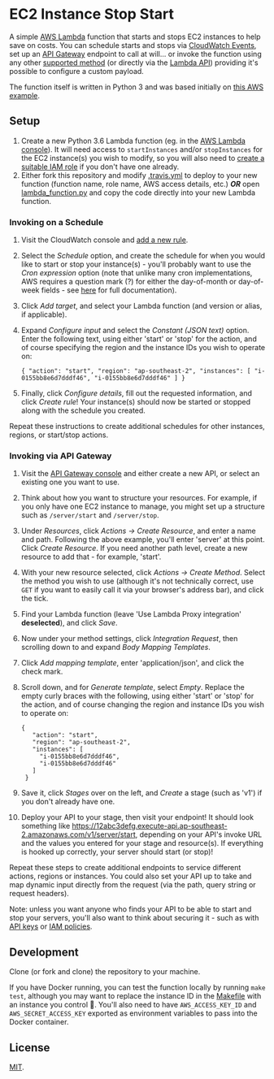 # EC2 Instance Stop Start

A simple [AWS Lambda](https://aws.amazon.com/lambda/) function that starts and stops EC2 instances to help save on costs. You can schedule starts and stops via [CloudWatch Events](https://docs.aws.amazon.com/AmazonCloudWatch/latest/events/WhatIsCloudWatchEvents.html), set up an [API Gateway](https://aws.amazon.com/api-gateway/) endpoint to call at will... or invoke the function using any other [supported method](https://docs.aws.amazon.com/lambda/latest/dg/invoking-lambda-function.html) (or directly via the [Lambda API](https://docs.aws.amazon.com/lambda/latest/dg/API_Invoke.html)) providing it's possible to configure a custom payload.

The function itself is written in Python 3 and was based initially on [this AWS example](https://aws.amazon.com/premiumsupport/knowledge-center/start-stop-lambda-cloudwatch/).

## Setup

1. Create a new Python 3.6 Lambda function (eg. in the [AWS Lambda console](https://console.aws.amazon.com/lambda/home?#/create)). It will need access to `startInstances` and/or `stopInstances` for the EC2 instance(s) you wish to modify, so you will also need to [create a suitable IAM role](https://console.aws.amazon.com/iam/home?#/roles$new?step=type) if you don't have one already.
1. Either fork this repository and modify [.travis.yml](.travis.yml) to deploy to your new function (function name, role name, AWS access details, etc.) ___OR___ open [lambda_function.py](lambda_function.py) and copy the code directly into your new Lambda function.

### Invoking on a Schedule

1. Visit the CloudWatch console and [add a new rule](https://console.aws.amazon.com/cloudwatch/home?#rules:action=create).
1. Select the _Schedule_ option, and create the schedule for when you would like to start or stop your instance(s) - you'll probably want to use the _Cron expression_ option (note that unlike many cron implementations, AWS requires a question mark (?) for either the day-of-month or day-of-week fields - see [here](https://docs.aws.amazon.com/AmazonCloudWatch/latest/events/ScheduledEvents.html#CronExpressions) for full documentation).
1. Click _Add target_, and select your Lambda function (and version or alias, if applicable).
1. Expand _Configure input_ and select the _Constant (JSON text)_ option. Enter the following text, using either 'start' or 'stop' for the action, and of course specifying the region and the instance IDs you wish to operate on:

       { "action": "start", "region": "ap-southeast-2", "instances": [ "i-0155bb8e6d7dddf46", "i-0155bb8e6d7dddf46" ] }

1. Finally, click _Configure details_, fill out the requested information, and click _Create rule_! Your instance(s) should now be started or stopped along with the schedule you created.

Repeat these instructions to create additional schedules for other instances, regions, or start/stop actions.

### Invoking via API Gateway

1. Visit the [API Gateway console](https://console.aws.amazon.com/apigateway/home) and either create a new API, or select an existing one you want to use.
1. Think about how you want to structure your resources. For example, if you only have one EC2 instance to manage, you might set up a structure such as `/server/start` and `/server/stop`.
1. Under _Resources_, click _Actions -> Create Resource_, and enter a name and path. Following the above example, you'll enter 'server' at this point. Click _Create Resource_. If you need another path level, create a new resource to add that - for example, 'start'.
1. With your new resource selected, click _Actions -> Create Method_. Select the method you wish to use (although it's not technically correct, use `GET` if you want to easily call it via your browser's address bar), and click the tick.
1. Find your Lambda function (leave 'Use Lambda Proxy integration' **deselected**), and click _Save_.
1. Now under your method settings, click _Integration Request_, then scrolling down to and expand _Body Mapping Templates_.
1. Click _Add mapping template_, enter 'application/json', and click the check mark.
1. Scroll down, and for _Generate template_, select _Empty_. Replace the empty curly braces with the following, using either 'start' or 'stop' for the action, and of course changing the region and instance IDs you wish to operate on:

       {
          "action": "start",
          "region": "ap-southeast-2",
          "instances": [
            "i-0155bb8e6d7dddf46",
            "i-0155bb8e6d7dddf46"
          ]
        }

1. Save it, click _Stages_ over on the left, and _Create_ a stage (such as 'v1') if you don't already have one.
1. Deploy your API to your stage, then visit your endpoint! It should look something like https://12abc3defg.execute-api.ap-southeast-2.amazonaws.com/v1/server/start, depending on your API's invoke URL and the values you entered for your stage and resource(s). If everything is hooked up correctly, your server should start (or stop)!

Repeat these steps to create additional endpoints to service different actions, regions or instances. You could also set your API up to take and map dynamic input directly from the request (via the path, query string or request headers).

Note: unless you want anyone who finds your API to be able to start and stop your servers, you'll also want to think about securing it - such as with [API keys](https://docs.aws.amazon.com/apigateway/latest/developerguide/api-gateway-create-usage-plans-with-console.html) or [IAM policies](https://docs.aws.amazon.com/apigateway/latest/developerguide/api-gateway-control-access-using-iam-policies-to-invoke-api.html).

## Development

Clone (or fork and clone) the repository to your machine.

If you have Docker running, you can test the function locally by running `make test`, although you may want to replace the instance ID in the [Makefile](Makefile) with an instance you control 🙂. You'll also need to have `AWS_ACCESS_KEY_ID` and `AWS_SECRET_ACCESS_KEY` exported as environment variables to pass into the Docker container.

## License

[MIT](LICENSE).
